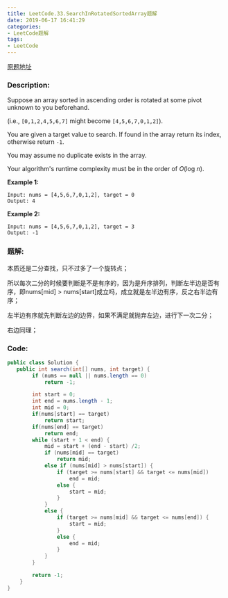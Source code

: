```yaml
---
title: LeetCode.33.SearchInRotatedSortedArray题解
date: 2019-06-17 16:41:29
categories: 
- LeetCode题解
tags: 
- LeetCode
---
```


[原题地址](https://leetcode.com/problems/search-in-rotated-sorted-array/)

### Description:

Suppose an array sorted in ascending order is rotated at some pivot unknown to you beforehand.

(i.e., `[0,1,2,4,5,6,7]` might become `[4,5,6,7,0,1,2]`).

You are given a target value to search. If found in the array return its index, otherwise return `-1`.

You may assume no duplicate exists in the array.

Your algorithm's runtime complexity must be in the order of *O*(log *n*).

**Example 1:**

```
Input: nums = [4,5,6,7,0,1,2], target = 0
Output: 4
```

**Example 2:**

```
Input: nums = [4,5,6,7,0,1,2], target = 3
Output: -1
```



### 题解:

本质还是二分查找，只不过多了一个旋转点；

所以每次二分的时候要判断是不是有序的，因为是升序排列，判断左半边是否有序，即nums[mid] > nums[start]成立吗，成立就是左半边有序，反之右半边有序；

左半边有序就先判断左边的边界，如果不满足就抛弃左边，进行下一次二分；

右边同理；



### Code:

```java
public class Solution {
   public int search(int[] nums, int target) {
        if (nums == null || nums.length == 0)
            return -1;

        int start = 0;
        int end = nums.length - 1;
        int mid = 0;
        if(nums[start] == target)
            return start;
        if(nums[end] == target)
            return end;
        while (start + 1 < end) {
            mid = start + (end - start) /2;
            if (nums[mid] == target)
                return mid;
            else if (nums[mid] > nums[start]) {
                if (target >= nums[start] && target <= nums[mid])
                    end = mid;
                else {
                    start = mid;
                }
            }
            else {
                if (target >= nums[mid] && target <= nums[end]) {
                    start = mid;
                }
                else {
                    end = mid;
                }
            }
        }

        return -1;
    }
}
```

